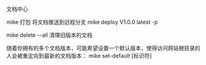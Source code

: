 文档中心

mike 打包
将文档推送到远程分支
mike deploy V1.0.0 latest -p

mike delete --all 清理旧版本的文档

随着你拥有的多个文档版本，可能希望设置一个默认版本，使得访问网站根目录的人会被重定向到最新的文档版本：
mike set-default [标识符]

